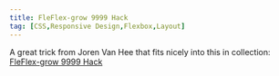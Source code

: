 ```yaml
---
title: FleFlex-grow 9999 Hack
tag: [CSS,Responsive Design,Flexbox,Layout]
---
```


A great trick from Joren Van Hee that fits nicely into this in collection:
[FleFlex-grow 9999 Hack](http://joren.co/flex-grow-9999-hack)
